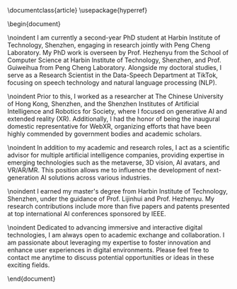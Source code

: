 \documentclass{article}
\usepackage{hyperref}

\begin{document}

\noindent I am currently a second-year PhD student at Harbin Institute of Technology, Shenzhen, engaging in research jointly with Peng Cheng Laboratory. My PhD work is overseen by Prof. Hezhenyu from the School of Computer Science at Harbin Institute of Technology, Shenzhen, and Prof. Guiweihua from Peng Cheng Laboratory. Alongside my doctoral studies, I serve as a Research Scientist in the Data-Speech Department at TikTok, focusing on speech technology and natural language processing (NLP).

\noindent Prior to this, I worked as a researcher at The Chinese University of Hong Kong, Shenzhen, and the Shenzhen Institutes of Artificial Intelligence and Robotics for Society, where I focused on generative AI and extended reality (XR). Additionally, I had the honor of being the inaugural domestic representative for WebXR, organizing efforts that have been highly commended by government bodies and academic scholars.

\noindent In addition to my academic and research roles, I act as a scientific advisor for multiple artificial intelligence companies, providing expertise in emerging technologies such as the metaverse, 3D vision, AI avatars, and VR/AR/MR. This position allows me to influence the development of next-generation AI solutions across various industries.

\noindent I earned my master's degree from Harbin Institute of Technology, Shenzhen, under the guidance of Prof. Lijinhui and Prof. Hezhenyu. My research contributions include more than five papers and patents presented at top international AI conferences sponsored by IEEE.

\noindent Dedicated to advancing immersive and interactive digital technologies, I am always open to academic exchange and collaboration. I am passionate about leveraging my expertise to foster innovation and enhance user experiences in digital environments. Please feel free to contact me anytime to discuss potential opportunities or ideas in these exciting fields.

\end{document}
